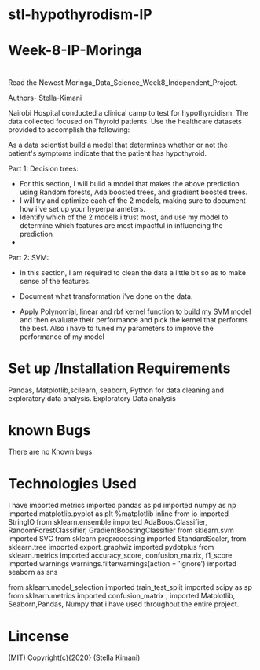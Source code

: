 # stl-hypothyrodism-IP
# Week-8-IP-Moringa
# 
# 
Read the Newest Moringa_Data_Science_Week8_Independent_Project.

Authors- Stella-Kimani

Nairobi Hospital conducted a clinical camp to test for hypothyroidism. The data collected focused on Thyroid patients. Use the healthcare datasets provided to accomplish the following:  

As a data scientist build a model that determines whether or not the patient's symptoms indicate that the patient has hypothyroid.

Part 1: Decision trees:
- For this section, I will build a model that makes the above prediction using Random forests, Ada boosted trees, and gradient boosted trees.
- I will try and optimize each of the 2 models, making sure to document how i've set up your hyperparameters.
- Identify which of the 2 models i trust most, and use my model to determine which features are most impactful in influencing the prediction
- 
Part 2: SVM:

- In this section, I am required to clean the data a little bit so as to make sense of the features.

- Document what transformation i've done on the data.

- Apply Polynomial, linear and rbf kernel function to build my SVM model and then evaluate their performance and pick the kernel that performs the best. Also i have to tuned my  parameters to improve the performance of my model

# Set up /Installation Requirements

Pandas, Matplotlib,scilearn, seaborn, Python  for data cleaning and exploratory data analysis.
Exploratory Data analysis

# known Bugs
There are no Known bugs 
# Technologies Used 
I have imported metrics
imported pandas as pd
imported numpy as np
imported matplotlib.pyplot as plt
%matplotlib inline
from io imported StringIO
from sklearn.ensemble imported AdaBoostClassifier, RandomForestClassifier, GradientBoostingClassifier
from sklearn.svm imported SVC
from sklearn.preprocessing imported StandardScaler, 
from sklearn.tree imported export_graphviz 
imported pydotplus
from sklearn.metrics imported accuracy_score, confusion_matrix, f1_score
imported warnings
warnings.filterwarnings(action = 'ignore')
imported seaborn as sns

from sklearn.model_selection imported train_test_split
imported scipy as sp
from sklearn.metrics imported confusion_matrix
, imported Matplotlib, Seaborn,Pandas, Numpy  that i have used throughout the entire project.
# Lincense 
(MIT)
Copyright(c){2020} (Stella Kimani)
